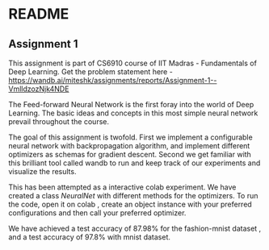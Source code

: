 # README
## Assignment 1 
This assignment is part of CS6910 course of IIT Madras - Fundamentals of Deep Learning.
Get the problem statement here - https://wandb.ai/miteshk/assignments/reports/Assignment-1--VmlldzozNjk4NDE

 The Feed-forward Neural Network is the first foray into the world of Deep Learning.  The basic ideas and concepts in this most simple neural network prevail throughout the course. 

The goal of this assignment is twofold. 
First we implement a configurable neural network with backpropagation algorithm, and implement different optimizers as schemas for  gradient descent. Second we get familiar with this brilliant tool called wandb to run and keep track of our experiments and visualize the results.

This has been attempted as a interactive colab experiment. We have created a class $NeuralNet$ with different methods for the optimizers.  To run the code, open it on colab , create an object instance with your preferred configurations and then call your preferred optimizer.

We have achieved a test accuracy of 87.98% for the fashion-mnist dataset , and a test accuracy of 97.8% with mnist dataset.
